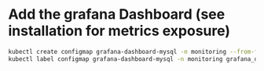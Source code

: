 # Add the grafana Dashboard (see installation for metrics exposure)

```bash
kubectl create configmap grafana-dashboard-mysql -n monitoring --from-file=grafana-mysql.json
kubectl label configmap grafana-dashboard-mysql -n monitoring grafana_dashboard="1"
```
